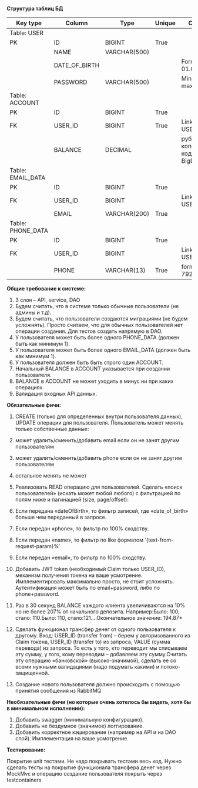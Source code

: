 **Структура таблиц БД**

| Key type | Column | Type | Unique | Comment |
| --- | --- | --- | --- | --- |
| Table: USER |  |  |  |  |
| PK | ID | BIGINT | True |  |
|  | NAME | VARCHAR(500) |  |  |
|  | DATE_OF_BIRTH |  |  | Format: 01.05.1993 |
|  | PASSWORD | VARCHAR(500) |  | Min length: 8, max 500 |
| Table: ACCOUNT |  |  |  |  |
| PK | ID | BIGINT | True |  |
| FK | USER_ID | BIGINT | True | Link to USER.ID |
|  | BALANCE | DECIMAL |  | рубли + копейки: в коде – BigDecimal |
| Table: EMAIL_DATA |  |  |  |  |
| PK | ID | BIGINT | True |  |
| FK | USER_ID | BIGINT |  | Link to USER.ID |
|  | EMAIL | VARCHAR(200) | True |  |
| Table: PHONE_DATA |  |  |  |  |
| PK | ID | BIGINT | True |  |
| FK | USER_ID | BIGINT |  | Link to USER.ID |
|  | PHONE | VARCHAR(13) | True | format: 79207865432 |


**Общие требование к системе:**

1. 3 слоя – API, service, DAO
2. Будем считать, что в системе только обычные пользователи (не админы и т.д).
3. Будем считать, что пользователи создаются миграциями (не будем усложнять). Просто считаем, что для обычных пользователей нет операции создания. Для тестов создать напрямую в DAO.
4. У пользователя может быть более одного PHONE_DATA (должен быть как минимум 1).
5. У пользователя может быть более одного EMAIL_DATA (должен быть как минимум 1).
6. У пользователя должен быть быть строго один ACCOUNT.
7. Начальный BALANCE в ACCOUNT указывается при создании пользователя.
8. BALANCE в ACCOUNT не может уходить в минус ни при каких операциях.
9. Валидация входных API данных.

**Обязательные фичи:**

1. CREATE (только для определенных внутри пользователя данных), UPDATE операции для пользователя. Пользователь может менять только собственные данные:
2. может удалить/сменить/добавить email если он не занят другим пользователям
3. может удалить/сменить/добавить phone если он не занят другим пользователям
4. остальное менять не может
5. Реализовать READ операцию для пользователей. Сделать «поиск пользователей» (искать может любой любого) с фильтрацией по полям ниже и пагинацией (size, page/offset):
6. Если передана «dateOfBirth», то фильтр записей, где «date_of_birth» больше чем переданный в запросе.
7. Если передан «phone», то фильтр по 100% сходству.
8. Если передан «name», то фильтр по like форматом ‘{text-from-request-param}%’
9. Если передан «email», то фильтр по 100% сходству.
10. Добавить JWT token (необходимый Claim только USER_ID), механизм получения токена на ваше усмотрение. Имплементировать максимально просто, не стоит усложнять. Аутентификация может быть по email+password, либо по phone+password.
11. Раз в 30 секунд BALANCE каждого клиента увеличиваются на 10% но не более 207% от начального депозита.
Например:Было: 100, стало: 110.Было: 110, стало:121.…Окончательное значение: 194.87*
12. Сделать функционал трансфер денег от одного пользователя к другому.
Вход: USER_ID (transfer from) – берем у авторизованного из Claim токена, USER_ID (transfer to) из запроса, VALUE (сумма перевода) из запроса.
То есть у того, кто переводит мы списываем эту сумму, у того, кому переводим – добавляем эту сумму.Считать эту операцию «банковской» (высоко-значимой), сделать ее со всеми нужными валидациями (надо подумать какими) и потоко-защищенной.

13. Создание нового пользователя должно происходить с помощью принятия сообщения из RabbitMQ

**Необязательные фичи (но которые очень хотелось бы видеть, хотя бы в минимальном исполнении):**

1. Добавить swagger (минимальную конфигурацию).
2. Добавить не бездумное (значимое) логгирование.
3. Добавить корректное кэширование (например на API и на DAO слой). Имплементация на ваше усмотрение.

**Тестирование:**

Покрытие unit тестами. Не надо покрывать тестами весь код. Нужно сделать тесты на покрытие функционала трансфера денег через MockMvc и операцию создание пользователя  покрыть через testcontainers

